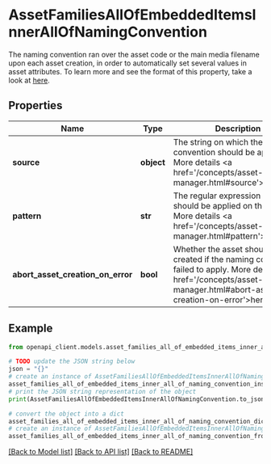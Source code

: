 # AssetFamiliesAllOfEmbeddedItemsInnerAllOfNamingConvention

The naming convention ran over the asset code or the main media filename upon each asset creation, in order to automatically set several values in asset attributes. To learn more and see the format of this property, take a look at <a href='/concepts/asset-manager.html#focus-on-the-naming-convention'>here</a>.

## Properties

Name | Type | Description | Notes
------------ | ------------- | ------------- | -------------
**source** | **object** | The string on which the naming convention should be applied. More details &lt;a href&#x3D;&#39;/concepts/asset-manager.html#source&#39;&gt;here&lt;/a&gt;. | [optional] 
**pattern** | **str** | The regular expression that should be applied on the source. More details &lt;a href&#x3D;&#39;/concepts/asset-manager.html#pattern&#39;&gt;here&lt;/a&gt;. | [optional] 
**abort_asset_creation_on_error** | **bool** | Whether the asset should be created if the naming convention failed to apply. More details &lt;a href&#x3D;&#39;/concepts/asset-manager.html#abort-asset-creation-on-error&#39;&gt;here&lt;/a&gt;. | [optional] 

## Example

```python
from openapi_client.models.asset_families_all_of_embedded_items_inner_all_of_naming_convention import AssetFamiliesAllOfEmbeddedItemsInnerAllOfNamingConvention

# TODO update the JSON string below
json = "{}"
# create an instance of AssetFamiliesAllOfEmbeddedItemsInnerAllOfNamingConvention from a JSON string
asset_families_all_of_embedded_items_inner_all_of_naming_convention_instance = AssetFamiliesAllOfEmbeddedItemsInnerAllOfNamingConvention.from_json(json)
# print the JSON string representation of the object
print(AssetFamiliesAllOfEmbeddedItemsInnerAllOfNamingConvention.to_json())

# convert the object into a dict
asset_families_all_of_embedded_items_inner_all_of_naming_convention_dict = asset_families_all_of_embedded_items_inner_all_of_naming_convention_instance.to_dict()
# create an instance of AssetFamiliesAllOfEmbeddedItemsInnerAllOfNamingConvention from a dict
asset_families_all_of_embedded_items_inner_all_of_naming_convention_from_dict = AssetFamiliesAllOfEmbeddedItemsInnerAllOfNamingConvention.from_dict(asset_families_all_of_embedded_items_inner_all_of_naming_convention_dict)
```
[[Back to Model list]](../README.md#documentation-for-models) [[Back to API list]](../README.md#documentation-for-api-endpoints) [[Back to README]](../README.md)


